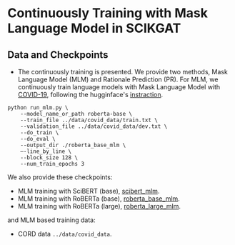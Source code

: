 # Continuously Training with Mask Language Model in SCIKGAT


## Data and Checkpoints
* The continuously training is presented. We provide two methods, Mask Language Model (MLM) and Rationale Prediction (PR). For MLM, we continuously train language models with Mask Language Model with [COVID-19](https://www.semanticscholar.org/cord19), following the hugginface's [instraction](https://github.com/huggingface/transformers/tree/master/examples/language-modeling). 

```
python run_mlm.py \
    --model_name_or_path roberta-base \
    --train_file ../data/covid_data/train.txt \
    --validation_file ../data/covid_data/dev.txt \
    --do_train \
    --do_eval \
    --output_dir ./roberta_base_mlm \
    —-line_by_line \
    --block_size 128 \
    --num_train_epochs 3
```

We also provide these checkpoints:

* MLM training with SciBERT (base), [scibert_mlm](https://thunlp.oss-cn-qingdao.aliyuncs.com/KernelGAT/SCIFACT/scibert_mlm.zip).
* MLM training with RoBERTa (base), [roberta_base_mlm](https://thunlp.oss-cn-qingdao.aliyuncs.com/KernelGAT/SCIFACT/roberta_base_mlm.zip).
* MLM training with RoBERTa (large), [roberta_large_mlm](https://thunlp.oss-cn-qingdao.aliyuncs.com/KernelGAT/SCIFACT/roberta_large_mlm.zip).

and MLM based training data:

* CORD data ``../data/covid_data``.


